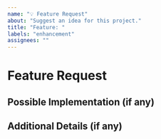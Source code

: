 ```yaml
---
name: "💡 Feature Request"
about: "Suggest an idea for this project."
title: "Feature: "
labels: "enhancement"
assignees: ""
---
```


# Feature Request
<!-- Propose your idea and why it's needed  …unless you already have a PR to submit! 😉 -->

## Possible Implementation (if any)
<!-- How would this feature work from a technical point of view? 🔩 -->

## Additional Details (if any)
<!-- Any links, screenshots or other info? -->
